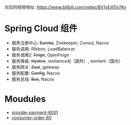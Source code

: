 对应的视频地址: https://www.bilibili.com/video/BV1yE411x7Ky

# Spring Cloud 组件

- 服务注册中心: ~~Eureka~~, Zookeeper, Consul, Nacos
- 服务调用: Ribbon, LoadBalancer
- 服务调用2: ~~Feign~~, OpenFeign
- 服务降级: ~~Hystrix~~, resilience4j（国外）, sentienl（国内）
- 服务网关: ~~Zuul~~, gateway
- 服务配置: ~~Config~~, Nacos
- 服务总线: ~~Bus~~, Nacos

# Moudules
- [provide-payment-8001](https://github.com/keer2345/spring-cloud-guigu/blob/main/provider-payment-8001)
- [consumer-order-80](https://github.com/keer2345/spring-cloud-guigu/blob/main/consumer-order-8000)

